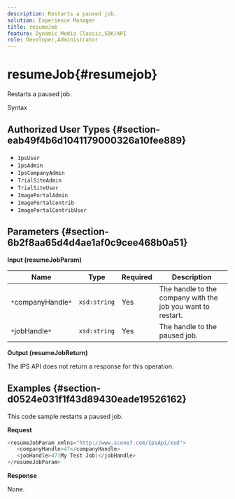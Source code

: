 ```yaml
---
description: Restarts a paused job.
solution: Experience Manager
title: resumeJob
feature: Dynamic Media Classic,SDK/API
role: Developer,Administrator
---
```


# resumeJob{#resumejob}

Restarts a paused job.

 Syntax 

## Authorized User Types {#section-eab49f4b6d1041179000326a10fee889}

* `IpsUser` 
* `IpsAdmin` 
* `IpsCompanyAdmin` 
* `TrialSiteAdmin` 
* `TrialSiteUser` 
* `ImagePortalAdmin` 
* `ImagePortalContrib` 
* `ImagePortalContribUser`

## Parameters {#section-6b2f8aa65d4d4ae1af0c9cee468b0a51}

**Input (resumeJobParam)** 

|  Name  | Type  | Required  | Description  |
|---|---|---|---|
|  `*`companyHandle`*`  | `xsd:string`  | Yes  | The handle to the company with the job you want to restart.  |
|  `*`jobHandle`*`  | `xsd:string`  | Yes  | The handle to the paused job.  |

**Output (resumeJobReturn)**

The IPS API does not return a response for this operation.

## Examples {#section-d0524e031f1f43d89430eade19526162}

This code sample restarts a paused job.

**Request** 

```java
<resumeJobParam xmlns="http://www.scene7.com/IpsApi/xsd">
   <companyHandle>47</companyHandle>
   <jobHandle>47|My Test Job|</jobHandle>
</resumeJobParam>
```

**Response**

None. 
